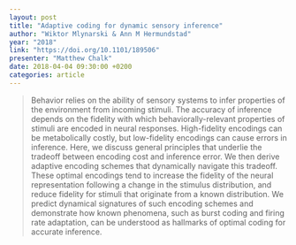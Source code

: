```yaml
---
layout: post
title: "Adaptive coding for dynamic sensory inference"
author: "Wiktor Mlynarski & Ann M Hermundstad"
year: "2018"
link: "https://doi.org/10.1101/189506"
presenter: "Matthew Chalk"
date: 2018-04-04 09:30:00 +0200
categories: article
---
```


> Behavior relies on the ability of sensory systems to infer properties of the
> environment from incoming stimuli. The accuracy of inference depends on the
> fidelity with which behaviorally-relevant properties of stimuli are encoded in
> neural responses. High-fidelity encodings can be metabolically costly, but
> low-fidelity encodings can cause errors in inference. Here, we discuss general
> principles that underlie the tradeoff between encoding cost and inference
> error. We then derive adaptive encoding schemes that dynamically navigate this
> tradeoff. These optimal encodings tend to increase the fidelity of the neural
> representation following a change in the stimulus distribution, and reduce
> fidelity for stimuli that originate from a known distribution. We predict
> dynamical signatures of such encoding schemes and demonstrate how known
> phenomena, such as burst coding and firing rate adaptation, can be understood
> as hallmarks of optimal coding for accurate inference.
